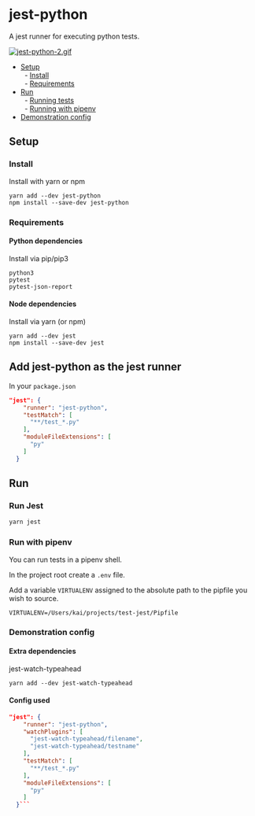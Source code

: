 # jest-python

A jest runner for executing python tests.

<a href="https://gifyu.com/image/FvAS"><img src="https://s2.gifyu.com/images/jest-python-2.gif" alt="jest-python-2.gif" border="0" /></a>

- [Setup](#setup)  
  &nbsp;&nbsp;- [Install](#install)  
  &nbsp;&nbsp;- [Requirements](#install)
- [Run](#run)  
  &nbsp;&nbsp;- [Running tests](#run-jest)  
  &nbsp;&nbsp;- [Running with pipenv](#run-with-pipenv)
- [Demonstration config](#demonstration-config)

## Setup

### Install

Install with yarn or npm

```
yarn add --dev jest-python
npm install --save-dev jest-python
```

### Requirements

#### Python dependencies

Install via pip/pip3

```
python3
pytest
pytest-json-report
```

#### Node dependencies

Install via yarn (or npm)

```
yarn add --dev jest
npm install --save-dev jest
```

## Add jest-python as the jest runner

In your `package.json`

```json
"jest": {
    "runner": "jest-python",
    "testMatch": [
      "**/test_*.py"
    ],
    "moduleFileExtensions": [
      "py"
    ]
  }
```

## Run

### Run Jest

```bash
yarn jest
```

### Run with pipenv

You can run tests in a pipenv shell.

In the project root create a `.env` file.

Add a variable `VIRTUALENV` assigned to the absolute path to the pipfile you wish to source.

```
VIRTUALENV=/Users/kai/projects/test-jest/Pipfile
```

### Demonstration config

#### Extra dependencies

jest-watch-typeahead

```
yarn add --dev jest-watch-typeahead
```

#### Config used

````json
"jest": {
    "runner": "jest-python",
    "watchPlugins": [
      "jest-watch-typeahead/filename",
      "jest-watch-typeahead/testname"
    ],
    "testMatch": [
      "**/test_*.py"
    ],
    "moduleFileExtensions": [
      "py"
    ]
  }```
````
